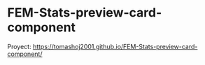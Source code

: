 # FEM-Stats-preview-card-component

Proyect: https://tomashoj2001.github.io/FEM-Stats-preview-card-component/
